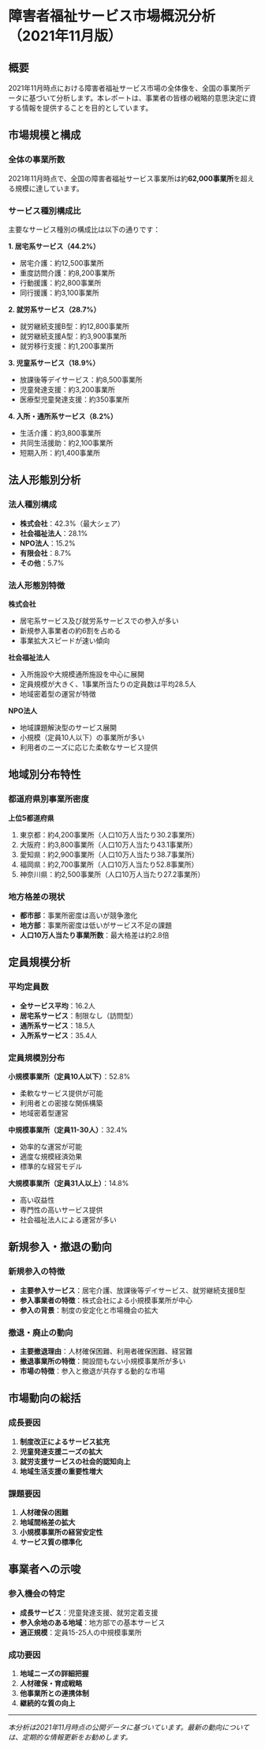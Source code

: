 # 障害者福祉サービス市場概況分析（2021年11月版）

## 概要

2021年11月時点における障害者福祉サービス市場の全体像を、全国の事業所データに基づいて分析します。本レポートは、事業者の皆様の戦略的意思決定に資する情報を提供することを目的としています。

## 市場規模と構成

### 全体の事業所数
2021年11月時点で、全国の障害者福祉サービス事業所は約**62,000事業所**を超える規模に達しています。

### サービス種別構成比

主要なサービス種別の構成比は以下の通りです：

**1. 居宅系サービス（44.2%）**
- 居宅介護：約12,500事業所
- 重度訪問介護：約8,200事業所
- 行動援護：約2,800事業所
- 同行援護：約3,100事業所

**2. 就労系サービス（28.7%）**
- 就労継続支援B型：約12,800事業所
- 就労継続支援A型：約3,900事業所
- 就労移行支援：約1,200事業所

**3. 児童系サービス（18.9%）**
- 放課後等デイサービス：約8,500事業所
- 児童発達支援：約3,200事業所
- 医療型児童発達支援：約350事業所

**4. 入所・通所系サービス（8.2%）**
- 生活介護：約3,800事業所
- 共同生活援助：約2,100事業所
- 短期入所：約1,400事業所

## 法人形態別分析

### 法人種別構成
- **株式会社**：42.3%（最大シェア）
- **社会福祉法人**：28.1%
- **NPO法人**：15.2%
- **有限会社**：8.7%
- **その他**：5.7%

### 法人形態別特徴
**株式会社**
- 居宅系サービス及び就労系サービスでの参入が多い
- 新規参入事業者の約6割を占める
- 事業拡大スピードが速い傾向

**社会福祉法人**
- 入所施設や大規模通所施設を中心に展開
- 定員規模が大きく、1事業所当たりの定員数は平均28.5人
- 地域密着型の運営が特徴

**NPO法人**
- 地域課題解決型のサービス展開
- 小規模（定員10人以下）の事業所が多い
- 利用者のニーズに応じた柔軟なサービス提供

## 地域別分布特性

### 都道府県別事業所密度
**上位5都道府県**
1. 東京都：約4,200事業所（人口10万人当たり30.2事業所）
2. 大阪府：約3,800事業所（人口10万人当たり43.1事業所）
3. 愛知県：約2,900事業所（人口10万人当たり38.7事業所）
4. 福岡県：約2,700事業所（人口10万人当たり52.8事業所）
5. 神奈川県：約2,500事業所（人口10万人当たり27.2事業所）

### 地方格差の現状
- **都市部**：事業所密度は高いが競争激化
- **地方部**：事業所密度は低いがサービス不足の課題
- **人口10万人当たり事業所数**：最大格差は約2.8倍

## 定員規模分析

### 平均定員数
- **全サービス平均**：16.2人
- **居宅系サービス**：制限なし（訪問型）
- **通所系サービス**：18.5人
- **入所系サービス**：35.4人

### 定員規模別分布
**小規模事業所（定員10人以下）**：52.8%
- 柔軟なサービス提供が可能
- 利用者との密接な関係構築
- 地域密着型運営

**中規模事業所（定員11-30人）**：32.4%
- 効率的な運営が可能
- 適度な規模経済効果
- 標準的な経営モデル

**大規模事業所（定員31人以上）**：14.8%
- 高い収益性
- 専門性の高いサービス提供
- 社会福祉法人による運営が多い

## 新規参入・撤退の動向

### 新規参入の特徴
- **主要参入サービス**：居宅介護、放課後等デイサービス、就労継続支援B型
- **参入事業者の特徴**：株式会社による小規模事業所が中心
- **参入の背景**：制度の安定化と市場機会の拡大

### 撤退・廃止の動向
- **主要撤退理由**：人材確保困難、利用者確保困難、経営難
- **撤退事業所の特徴**：開設間もない小規模事業所が多い
- **市場の特徴**：参入と撤退が共存する動的な市場

## 市場動向の総括

### 成長要因
1. **制度改正によるサービス拡充**
2. **児童発達支援ニーズの拡大**
3. **就労支援サービスの社会的認知向上**
4. **地域生活支援の重要性増大**

### 課題要因
1. **人材確保の困難**
2. **地域間格差の拡大**
3. **小規模事業所の経営安定性**
4. **サービス質の標準化**

## 事業者への示唆

### 参入機会の特定
- **成長サービス**：児童発達支援、就労定着支援
- **参入余地のある地域**：地方部での基本サービス
- **適正規模**：定員15-25人の中規模事業所

### 成功要因
1. **地域ニーズの詳細把握**
2. **人材確保・育成戦略**
3. **他事業所との連携体制**
4. **継続的な質の向上**

---

*本分析は2021年11月時点の公開データに基づいています。最新の動向については、定期的な情報更新をお勧めします。*